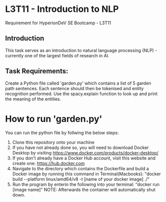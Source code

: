# L3T11 - Introduction to NLP
Requirement for HyperionDeV SE Bootcamp - L3T11

## Introduction
This task serves as an introduction to natural language processing (NLP) - currently one of the largest fields of research in AI.

## Task Requirements:

Create a Python file called 'garden.py' which contains a list of 5 garden path sentences. Each sentence should then be tokenised and entity recognition performed.
Use the spacy.explain function to look up and print the meaning of the entities.

# How to run 'garden.py'
You can run the python file by follwing the below steps:
1. Clone this repository onto your machine
1. If you have not already done so, you will need to download Docker Desktop by visiting https://www.docker.com/products/docker-desktop/
1. If you don't already have a Docker Hub account, visit this website and create one: https://hub.docker.com
1. Navigate to the directory which contains the Dockerfile and build a Docker image by running this command in Terminal(Macbooks): "docker build --platform linux/amd64/v8 -t [name of your docker image] ./"
1. Run the program by enterin the following into your terminal: "docker run [image name]" NOTE: Afterwards the container will automatically shut down.
